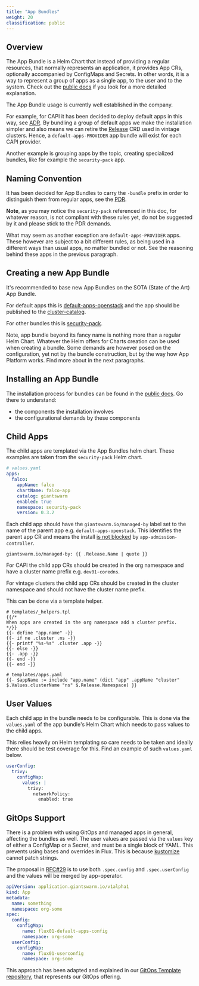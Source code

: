 ```yaml
---
title: "App Bundles"
weight: 20
classification: public
---
```


## Overview

The App Bundle is a Helm Chart that instead of providing a regular resources, that normally represents
an application, it provides App CRs, optionally accompanied by ConfigMaps and Secrets. In other words, it is a
way to represent a group of apps as a single app, to the user and to the system. Check out the [public docs](https://docs.giantswarm.io/tutorials/fleet-management/app-platform/defaulting-validation/) if you look for a more detailed explanation.

The App Bundle usage is currently well established in the company.

For example, for CAPI it has been decided to deploy default apps in this way, see [ADR](https://intranet.giantswarm.io/docs/product/architecture-specs-adrs/adr/016-capi-releases/). By bundling a group of default apps we make the installation
simpler and also means we can retire the [Release](https://docs.giantswarm.io/vintage/use-the-api/management-api/crd/releases.release.giantswarm.io/) CRD used in vintage clusters. Hence, a `default-apps-PROVIDER` app bundle will
exist for each CAPI provider.

Another example is grouping apps by the topic, creating specialized bundles, like for example the `security-pack` app.

## Naming Convention

It has been decided for App Bundles to carry the `-bundle` prefix in order to distinguish them from regular apps, see
the [PDR](https://intranet.giantswarm.io/docs/product/pdr/008_app_bundle_naming/).

**Note**, as you may notice the `security-pack` referenced in this doc, for whatever reason, is not compliant with
these rules yet, do not be suggested by it and please stick to the PDR demands.

What may seem as another exception are `default-apps-PROVIDER` apps. These however are subject to a bit different rules,
as being used in a different ways than usual apps, no matter bundled or not. See the reasoning behind these apps in
the previous paragraph.

## Creating a new App Bundle

It's recommended to base new App Bundles on the SOTA (State of the Art) App Bundle.

For default apps this is [default-apps-openstack](https://github.com/giantswarm/default-apps-openstack)
and the app should be published to the [cluster-catalog](https://github.com/giantswarm/cluster-catalog).

For other bundles this is [security-pack](https://github.com/giantswarm/security-pack).

Note, app bundle beyond its fancy name is nothing more than a regular Helm Chart. Whatever the Helm
offers for Charts creation can be used when creating a bundle. Some demands are however posed on the
configuration, yet not by the bundle construction, but by the way how App Platform works. Find more
about in the next paragraphs.

## Installing an App Bundle

The installation process for bundles can be found in the [public docs](https://docs.giantswarm.io/tutorials/fleet-management/app-platform/app-bundle/). Go there to understand:

- the components the installation involves
- the configurational demands by these components

## Child Apps

The child apps are templated via the App Bundles helm chart. These examples
are taken from the `security-pack` Helm chart.

```yaml
# values.yaml
apps:
  falco:
    appName: falco
    chartName: falco-app
    catalog: giantswarm
    enabled: true
    namespace: security-pack
    version: 0.3.2
```

Each child app should have the `giantswarm.io/managed-by` label set to the name
of the parent app e.g. `default-apps-openstack`. This identifies the parent app
CR and means the install [is not blocked](https://docs.giantswarm.io/app-platform/defaulting-validation/#gitops-support)
by `app-admission-controller`.

```nohighlight
giantswarm.io/managed-by: {{ .Release.Name | quote }}
```

For CAPI the child app CRs should be created in the org namespace and have a
cluster name prefix e.g. `dev01-coredns`.

For vintage clusters the child app CRs should be created in the cluster namespace
and should not have the cluster name prefix.

This can be done via a template helper.

```nohighlight
# templates/_helpers.tpl
{{/*
When apps are created in the org namespace add a cluster prefix.
*/}}
{{- define "app.name" -}}
{{- if ne .cluster .ns -}}
{{- printf "%s-%s" .cluster .app -}}
{{- else -}}
{{- .app -}}
{{- end -}}
{{- end -}}

# templates/apps.yaml
{{- $appName := include "app.name" (dict "app" .appName "cluster" $.Values.clusterName "ns" $.Release.Namespace) }}
```

## User Values

Each child app in the bundle needs to be configurable. This is done via the
`values.yaml` of the app bundle's Helm Chart which needs to pass values to the
child apps.

This relies heavily on Helm templating so care needs to be taken and ideally
there should be test coverage for this. Find an example of such `values.yaml` below.

```yaml
userConfig:
  trivy:
    configMap:
      values: |
        trivy:
          networkPolicy:
            enabled: true
```

## GitOps Support

There is a problem with using GitOps and managed apps in general, affecting the
bundles as well. The user values are passed via the `values` key of either a
ConfigMap or a Secret, and must be a single block of YAML. This prevents using
bases and overrides in Flux. This is because [kustomize](https://github.com/kubernetes-sigs/kustomize)
cannot patch strings.

The proposal in [RFC#29](https://github.com/giantswarm/rfc/pull/29) is to use
both `.spec.config` and `.spec.userConfig` and the values will be merged by
app-operator.

```yaml
apiVersion: application.giantswarm.io/v1alpha1
kind: App
metadata:
  name: something
  namespace: org-some
spec:
  config:
    configMap:
      name: flux01-default-apps-config
      namespace: org-some
  userConfig:
    configMap:
      name: flux01-userconfig
      namespace: org-some
```

This approach has been adapted and explained in our [GitOps Template repository](https://github.com/giantswarm/gitops-template), that represents our GitOps offering.
